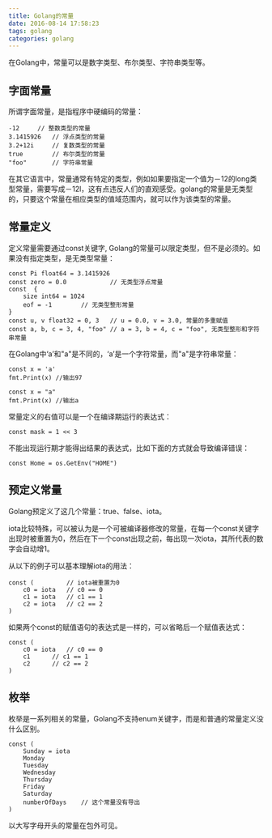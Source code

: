 ```yaml
---
title: Golang的常量
date: 2016-08-14 17:58:23
tags: golang
categories: golang
---
```

<!-- more -->
在Golang中，常量可以是数字类型、布尔类型、字符串类型等。

## 字面常量
所谓字面常量，是指程序中硬编码的常量：
```golang
-12		// 整数类型的常量		
3.1415926	// 浮点类型的常量
3.2+12i		// 复数类型的常量
true		// 布尔类型的常量
"foo"		// 字符串常量
```
在其它语言中，常量通常有特定的类型，例如如果要指定一个值为－12的long类型常量，需要写成－12l，这有点违反人们的直观感受。golang的常量是无类型的，只要这个常量在相应类型的值域范围内，就可以作为该类型的常量。

## 常量定义
定义常量需要通过const关键字, Golang的常量可以限定类型，但不是必须的。如果没有指定类型，是无类型常量：

```golang
const Pi float64 = 3.1415926
const zero = 0.0			// 无类型浮点常量
const  {
	size int64 = 1024
	eof = -1		// 无类型整形常量
}
const u, v float32 = 0, 3	// u = 0.0, v = 3.0, 常量的多重赋值
const a, b, c = 3, 4, "foo"	// a = 3, b = 4, c = "foo", 无类型整形和字符串常量
```

在Golang中‘a’和"a"是不同的，‘a’是一个字符常量，而"a"是字符串常量：

```golang
const x = 'a'
fmt.Print(x) //输出97

const x = "a"
fmt.Print(x) //输出a
```

常量定义的右值可以是一个在编译期运行的表达式：

```golang
const mask = 1 << 3
```

不能出现运行期才能得出结果的表达式，比如下面的方式就会导致编译错误：

```golang
const Home = os.GetEnv("HOME")
```

## 预定义常量

Golang预定义了这几个常量：true、false、iota。

iota比较特殊，可以被认为是一个可被编译器修改的常量，在每一个const关键字出现时被重置为0，然后在下一个const出现之前，每出现一次iota，其所代表的数字会自动增1。

从以下的例子可以基本理解iota的用法：

```golang
const (			// iota被重置为0
	c0 = iota 	// c0 == 0
	c1 = iota 	// c1 == 1
	c2 = iota 	// c2 == 2
)
```

如果两个const的赋值语句的表达式是一样的，可以省略后一个赋值表达式：

```golang
const (
	c0 = iota 	// c0 == 0
	c1 		// c1 == 1
	c2 		// c2 == 2
)
```

## 枚举

枚举是一系列相关的常量，Golang不支持enum关键字，而是和普通的常量定义没什么区别。

```golang
const (
	Sunday = iota
	Monday
	Tuesday
	Wednesday
	Thursday
	Friday
	Saturday
	numberOfDays	// 这个常量没有导出
)
```

以大写字母开头的常量在包外可见。